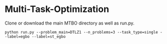 # Multi-Task-Optimization

Clone or download the main MTBO directory as well as run.py.

```
python run.py --problem_main=DTLZ1 --n_problems=3 --task_type=single --label=egbo --label=st_egbo
```
